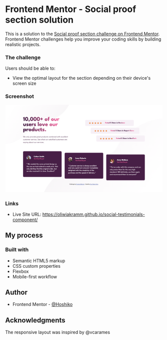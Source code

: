 # Frontend Mentor - Social proof section solution

This is a solution to the [Social proof section challenge on Frontend Mentor](https://www.frontendmentor.io/challenges/social-proof-section-6e0qTv_bA). Frontend Mentor challenges help you improve your coding skills by building realistic projects.

### The challenge

Users should be able to:

- View the optimal layout for the section depending on their device's screen size

### Screenshot

![](/images/screenShot.png)

### Links

- Live Site URL: https://oliwiakramm.github.io/social-testimonials-component/

## My process

### Built with

- Semantic HTML5 markup
- CSS custom properties
- Flexbox
- Mobile-first workflow

## Author

- Frontend Mentor - [@Hoshiko](https://www.frontendmentor.io/profile/oliwiakramm)

## Acknowledgments

The responsive layout was inspired by @vcarames
